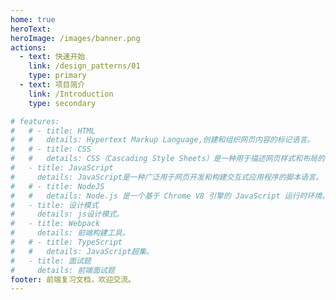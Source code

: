 ```yaml
---
home: true
heroText: 
heroImage: /images/banner.png
actions:
  - text: 快速开始
    link: /design_patterns/01
    type: primary
  - text: 项目简介
    link: /Introduction
    type: secondary

# features:
#   # - title: HTML
#   #   details: Hypertext Markup Language,创建和组织网页内容的标记语言。
#   # - title: CSS
#   #   details: CSS（Cascading Style Sheets）是一种用于描述网页样式和布局的标记语言。
#   - title: JavaScript
#     details: JavaScript是一种广泛用于网页开发和构建交互式应用程序的脚本语言。
#   # - title: NodeJS
#   #   details: Node.js 是一个基于 Chrome V8 引擎的 JavaScript 运行时环境。
#   - title: 设计模式
#     details: js设计模式。
#   - title: Webpack
#     details: 前端构建工具。
#   # - title: TypeScript
#   #   details: JavaScript超集。
#   - title: 面试题
#     details: 前端面试题
footer: 前端复习文档，欢迎交流。
---
```


<!--
    home boolean 首页的大标题。
    homeText string | null 首页的大标题。 默认使用站点 title
    tagline string | null 首页的标语。 默认使用站点 description 。

 -->
